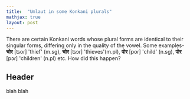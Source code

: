```yaml
---
title:  "Umlaut in some Konkani plurals"
mathjax: true
layout: post
---
```

There are certain Konkani words whose plural forms are identical to their singular forms, differing only in the quality of the vowel. Some examples- **चोर**​ [ʦoɾ] 'thief' (m.sg), **चोर​** [ʦɔɾ] 'thieves'(m.pl), **पोर**​ [poɾ] 'child' (n.sg), **पोर** [pɔɾ] 'children' (n.pl) etc. How did this happen? 


## Header

blah blah
